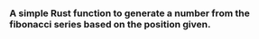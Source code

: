 ### A simple Rust function to generate a number from the fibonacci series based on the position given.